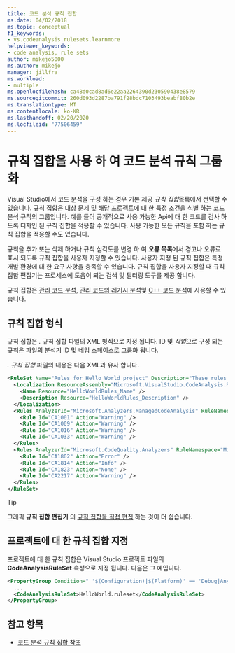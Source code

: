 ```yaml
---
title: 코드 분석 규칙 집합
ms.date: 04/02/2018
ms.topic: conceptual
f1_keywords:
- vs.codeanalysis.rulesets.learnmore
helpviewer_keywords:
- code analysis, rule sets
author: mikejo5000
ms.author: mikejo
manager: jillfra
ms.workload:
- multiple
ms.openlocfilehash: ca48d0cad8ad6e22aa2264390d230590438e8579
ms.sourcegitcommit: 260d093d2287ba791f28bdc7103493beabf80b2e
ms.translationtype: MT
ms.contentlocale: ko-KR
ms.lasthandoff: 02/20/2020
ms.locfileid: "77506459"
---
```

# <a name="use-rule-sets-to-group-code-analysis-rules"></a>규칙 집합을 사용 하 여 코드 분석 규칙 그룹화

Visual Studio에서 코드 분석을 구성 하는 경우 기본 제공 *규칙 집합*목록에서 선택할 수 있습니다. 규칙 집합은 대상 문제 및 해당 프로젝트에 대 한 특정 조건을 식별 하는 코드 분석 규칙의 그룹입니다. 예를 들어 공개적으로 사용 가능한 Api에 대 한 코드를 검사 하도록 디자인 된 규칙 집합을 적용할 수 있습니다. 사용 가능한 모든 규칙을 포함 하는 규칙 집합을 적용할 수도 있습니다.

규칙을 추가 또는 삭제 하거나 규칙 심각도를 변경 하 여 **오류 목록**에서 경고나 오류로 표시 되도록 규칙 집합을 사용자 지정할 수 있습니다. 사용자 지정 된 규칙 집합은 특정 개발 환경에 대 한 요구 사항을 충족할 수 있습니다. 규칙 집합을 사용자 지정할 때 규칙 집합 편집기는 프로세스에 도움이 되는 검색 및 필터링 도구를 제공 합니다.

규칙 집합은 [관리 코드 분석](analyzer-rule-sets.md), [관리 코드의 레거시 분석](how-to-configure-code-analysis-for-a-managed-code-project.md)및 [ C++ 코드 분석](/cpp/code-quality/using-rule-sets-to-specify-the-cpp-rules-to-run)에 사용할 수 있습니다.

## <a name="rule-set-format"></a>규칙 집합 형식

규칙 집합은 *.* 규칙 집합 파일의 XML 형식으로 지정 됩니다. ID 및 *작업*으로 구성 되는 규칙은 파일의 분석기 ID 및 네임 스페이스로 그룹화 됩니다.

*. 규칙 집합* 파일의 내용은 다음 XML과 유사 합니다.

```xml
<RuleSet Name="Rules for Hello World project" Description="These rules focus on critical issues for the Hello World app." ToolsVersion="10.0">
  <Localization ResourceAssembly="Microsoft.VisualStudio.CodeAnalysis.RuleSets.Strings.dll" ResourceBaseName="Microsoft.VisualStudio.CodeAnalysis.RuleSets.Strings.Localized">
    <Name Resource="HelloWorldRules_Name" />
    <Description Resource="HelloWorldRules_Description" />
  </Localization>
  <Rules AnalyzerId="Microsoft.Analyzers.ManagedCodeAnalysis" RuleNamespace="Microsoft.Rules.Managed">
    <Rule Id="CA1001" Action="Warning" />
    <Rule Id="CA1009" Action="Warning" />
    <Rule Id="CA1016" Action="Warning" />
    <Rule Id="CA1033" Action="Warning" />
  </Rules>
  <Rules AnalyzerId="Microsoft.CodeQuality.Analyzers" RuleNamespace="Microsoft.CodeQuality.Analyzers">
    <Rule Id="CA1802" Action="Error" />
    <Rule Id="CA1814" Action="Info" />
    <Rule Id="CA1823" Action="None" />
    <Rule Id="CA2217" Action="Warning" />
  </Rules>
</RuleSet>
```

> [!TIP]
> 그래픽 **규칙 집합 편집기** 의 [규칙 집합을 직접 편집](../code-quality/working-in-the-code-analysis-rule-set-editor.md) 하는 것이 더 쉽습니다.

## <a name="specify-a-rule-set-for-a-project"></a>프로젝트에 대 한 규칙 집합 지정

프로젝트에 대 한 규칙 집합은 Visual Studio 프로젝트 파일의 **CodeAnalysisRuleSet** 속성으로 지정 됩니다. 다음은 그 예입니다.

```xml
<PropertyGroup Condition=" '$(Configuration)|$(Platform)' == 'Debug|AnyCPU' ">
  ...
  <CodeAnalysisRuleSet>HelloWorld.ruleset</CodeAnalysisRuleSet>
</PropertyGroup>
```

## <a name="see-also"></a>참고 항목

- [코드 분석 규칙 집합 참조](../code-quality/rule-set-reference.md)
